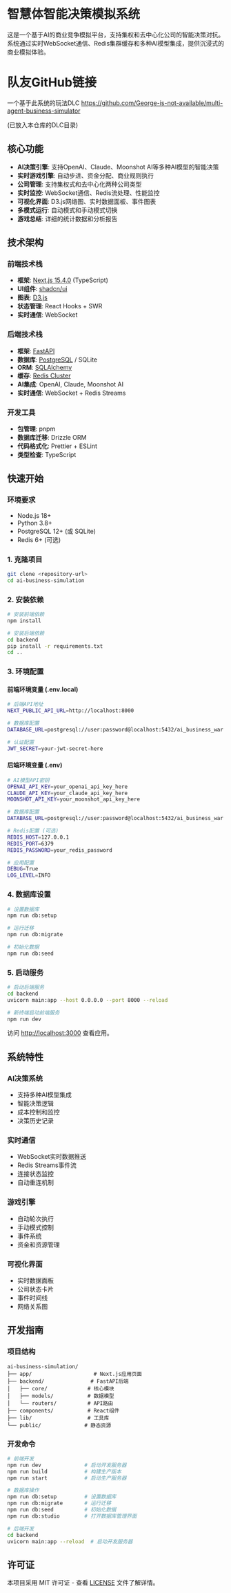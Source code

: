 # 智慧体智能决策模拟系统

这是一个基于AI的商业竞争模拟平台，支持集权和去中心化公司的智能决策对抗。系统通过实时WebSocket通信、Redis集群缓存和多种AI模型集成，提供沉浸式的商业模拟体验。

# 队友GitHub链接
一个基于此系统的玩法DLC
https://github.com/George-is-not-available/multi-agent-business-simulator

(已放入本仓库的DLC目录)

## 核心功能

- **AI决策引擎**: 支持OpenAI、Claude、Moonshot AI等多种AI模型的智能决策
- **实时游戏引擎**: 自动步进、资金分配、商业规则执行
- **公司管理**: 支持集权式和去中心化两种公司类型
- **实时监控**: WebSocket通信、Redis流处理、性能监控
- **可视化界面**: D3.js网络图、实时数据面板、事件图表
- **多模式运行**: 自动模式和手动模式切换
- **游戏总结**: 详细的统计数据和分析报告

## 技术架构

### 前端技术栈
- **框架**: [Next.js 15.4.0](https://nextjs.org/) (TypeScript)
- **UI组件**: [shadcn/ui](https://ui.shadcn.com/)
- **图表**: [D3.js](https://d3js.org/)
- **状态管理**: React Hooks + SWR
- **实时通信**: WebSocket

### 后端技术栈
- **框架**: [FastAPI](https://fastapi.tiangolo.com/)
- **数据库**: [PostgreSQL](https://www.postgresql.org/) / SQLite
- **ORM**: [SQLAlchemy](https://www.sqlalchemy.org/)
- **缓存**: [Redis Cluster](https://redis.io/)
- **AI集成**: OpenAI, Claude, Moonshot AI
- **实时通信**: WebSocket + Redis Streams

### 开发工具
- **包管理**: pnpm
- **数据库迁移**: Drizzle ORM
- **代码格式化**: Prettier + ESLint
- **类型检查**: TypeScript

## 快速开始

### 环境要求
- Node.js 18+
- Python 3.8+
- PostgreSQL 12+ (或 SQLite)
- Redis 6+ (可选)

### 1. 克隆项目
```bash
git clone <repository-url>
cd ai-business-simulation
```

### 2. 安装依赖
```bash
# 安装前端依赖
npm install

# 安装后端依赖
cd backend
pip install -r requirements.txt
cd ..
```

### 3. 环境配置

#### 前端环境变量 (.env.local)
```bash
# 后端API地址
NEXT_PUBLIC_API_URL=http://localhost:8000

# 数据库配置
DATABASE_URL=postgresql://user:password@localhost:5432/ai_business_war

# 认证配置
JWT_SECRET=your-jwt-secret-here
```

#### 后端环境变量 (.env)
```bash
# AI模型API密钥
OPENAI_API_KEY=your_openai_api_key_here
CLAUDE_API_KEY=your_claude_api_key_here
MOONSHOT_API_KEY=your_moonshot_api_key_here

# 数据库配置
DATABASE_URL=postgresql://user:password@localhost:5432/ai_business_war

# Redis配置 (可选)
REDIS_HOST=127.0.0.1
REDIS_PORT=6379
REDIS_PASSWORD=your_redis_password

# 应用配置
DEBUG=True
LOG_LEVEL=INFO
```

### 4. 数据库设置
```bash
# 设置数据库
npm run db:setup

# 运行迁移
npm run db:migrate

# 初始化数据
npm run db:seed
```

### 5. 启动服务
```bash
# 启动后端服务
cd backend
uvicorn main:app --host 0.0.0.0 --port 8000 --reload

# 新终端启动前端服务
npm run dev
```

访问 [http://localhost:3000](http://localhost:3000) 查看应用。

## 系统特性

### AI决策系统
- 支持多种AI模型集成
- 智能决策逻辑
- 成本控制和监控
- 决策历史记录

### 实时通信
- WebSocket实时数据推送
- Redis Streams事件流
- 连接状态监控
- 自动重连机制

### 游戏引擎
- 自动轮次执行
- 手动模式控制
- 事件系统
- 资金和资源管理

### 可视化界面
- 实时数据面板
- 公司状态卡片
- 事件时间线
- 网络关系图

## 开发指南

### 项目结构
```
ai-business-simulation/
├── app/                    # Next.js应用页面
├── backend/               # FastAPI后端
│   ├── core/             # 核心模块
│   ├── models/           # 数据模型
│   └── routers/          # API路由
├── components/           # React组件
├── lib/                  # 工具库
└── public/              # 静态资源
```

### 开发命令
```bash
# 前端开发
npm run dev              # 启动开发服务器
npm run build            # 构建生产版本
npm run start            # 启动生产服务器

# 数据库操作
npm run db:setup         # 设置数据库
npm run db:migrate       # 运行迁移
npm run db:seed          # 初始化数据
npm run db:studio        # 打开数据库管理界面

# 后端开发
cd backend
uvicorn main:app --reload  # 启动开发服务器
```


## 许可证

本项目采用 MIT 许可证 - 查看 [LICENSE](LICENSE) 文件了解详情。

